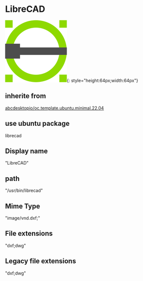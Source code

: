 # LibreCAD
![librecad.svg](/applications/icons/librecad.svg){: style="height:64px;width:64px"}
## inherite from
[abcdesktopio/oc.template.ubuntu.minimal.22.04](abcdesktopio/oc.template.ubuntu.minimal.22.04.md)
## use ubuntu package
librecad
## Display name
"LibreCAD"
## path
"/usr/bin/librecad"
## Mime Type
"image/vnd.dxf;"
## File extensions
"dxf;dwg"
## Legacy file extensions
"dxf;dwg"

